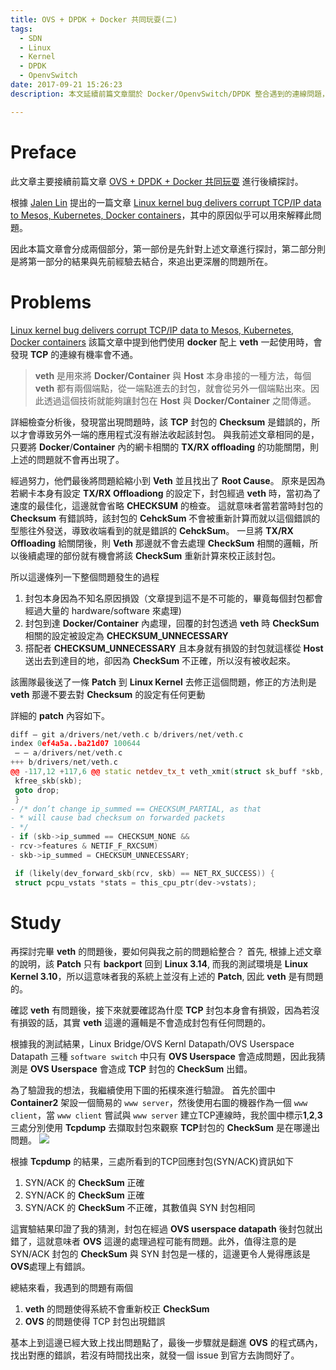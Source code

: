 ```yaml
---
title: OVS + DPDK + Docker 共同玩耍(二)
tags:
  - SDN
  - Linux
  - Kernel
  - DPDK
  - OpenvSwitch
date: 2017-09-21 15:26:23
description: 本文延續前篇文章關於 Docker/OpenvSwitch/DPDK 整合遇到的連線問題，此文章會專注於這個連線問題，從問題發生的原因到如何解決，以及該問題為什麼會在上述的組合中發生都進行一些研究與分析，雖然最後還沒有找到真正造成封包損壞的原因，但是至少也把問題範圍給縮小到 OpenvSwitch/DPDK 上.

---
```


# Preface

此文章主要接續前篇文章 [OVS + DPDK + Docker 共同玩耍](https://www.hwchiu.com/ovs-dpdk-docker.html#more) 進行後續探討。

根據 [Jalen Lin](https://www.facebook.com/jalen.lin.10?fref=ufi&pnref=story) 提出的一篇文章 [Linux kernel bug delivers corrupt TCP/IP data to Mesos, Kubernetes, Docker containers](
https://tech.vijayp.ca/linux-kernel-bug-delivers-corrupt-tcp-ip-data-to-mesos-kubernetes-docker-containers-4986f88f7a19)，其中的原因似乎可以用來解釋此問題。

因此本篇文章會分成兩個部分，第一部份是先針對上述文章進行探討，第二部分則是將第一部分的結果與先前經驗去結合，來追出更深層的問題所在。

# Problems

[Linux kernel bug delivers corrupt TCP/IP data to Mesos, Kubernetes, Docker containers](
https://tech.vijayp.ca/linux-kernel-bug-delivers-corrupt-tcp-ip-data-to-mesos-kubernetes-docker-containers-4986f88f7a19) 該篇文章中提到他們使用 **docker** 配上 **veth** 一起使用時，會發現 **TCP** 的連線有機率會不通。
>**veth** 是用來將 **Docker/Container** 與 **Host** 本身串接的一種方法，每個 **veth** 都有兩個端點，從一端點進去的封包，就會從另外一個端點出來。因此透過這個技術就能夠讓封包在 **Host** 與 **Docker/Container** 之間傳遞。

詳細檢查分析後，發現當出現問題時，該 **TCP** 封包的 **Checksum** 是錯誤的，所以才會導致另外一端的應用程式沒有辦法收起該封包。
與我前述文章相同的是，只要將 **Docker**/**Container** 內的網卡相關的 **TX/RX offloading** 的功能關閉，則上述的問題就不會再出現了。

經過努力，他們最後將問題給縮小到 **Veth** 並且找出了 **Root Cause**。
原來是因為若網卡本身有設定 **TX/RX Offloadiong** 的設定下，封包經過 **veth** 時，當初為了速度的最佳化，這邊就會省略 **CHECKSUM** 的檢查。
這就意味者當若當時封包的 **Checksum** 有錯誤時，該封包的 **CehckSum** 不會被重新計算而就以這個錯誤的型態往外發送，導致收端看到的就是錯誤的 **CehckSum**。
一旦將 **TX/RX Offloading** 給關閉後，則 **Veth** 那邊就不會去處理 **CheckSum** 相關的邏輯，所以後續處理的部份就有機會將該 **CheckSum** 重新計算來校正該封包。

所以這邊條列一下整個問題發生的過程
1. 封包本身因為不知名原因損毀（文章提到這不是不可能的，畢竟每個封包都會經過大量的 hardware/software 來處理)
2. 封包到達 **Docker/Container** 內處理，回覆的封包透過 **veth** 時 **CheckSum** 相關的設定被設定為 **CHECKSUM_UNNECESSARY**
3. 搭配者 **CHECKSUM_UNNECESSARY** 且本身就有損毀的封包就這樣從 **Host** 送出去到達目的地，卻因為 **CheckSum** 不正確，所以沒有被收起來。

該團隊最後送了一條 **Patch** 到 **Linux Kernel** 去修正這個問題，修正的方法則是 **veth** 那邊不要去對 **Checksum** 的設定有任何更動

詳細的 **patch** 內容如下。

```c++
diff — git a/drivers/net/veth.c b/drivers/net/veth.c
index 0ef4a5a..ba21d07 100644
 — — a/drivers/net/veth.c
+++ b/drivers/net/veth.c
@@ -117,12 +117,6 @@ static netdev_tx_t veth_xmit(struct sk_buff *skb, struct net_device *dev)
 kfree_skb(skb);
 goto drop;
 }
- /* don’t change ip_summed == CHECKSUM_PARTIAL, as that
- * will cause bad checksum on forwarded packets
- */
- if (skb->ip_summed == CHECKSUM_NONE &&
- rcv->features & NETIF_F_RXCSUM)
- skb->ip_summed = CHECKSUM_UNNECESSARY;

 if (likely(dev_forward_skb(rcv, skb) == NET_RX_SUCCESS)) {
 struct pcpu_vstats *stats = this_cpu_ptr(dev->vstats);
```

# Study

再探討完畢 **veth** 的問題後，要如何與我之前的問題給整合？
首先, 根據上述文章的說明，該 **Patch** 只有 **backport** 回到 **Linux 3.14**, 而我的測試環境是 **Linux Kernel 3.10**，所以這意味者我的系統上並沒有上述的 **Patch**, 因此 **veth** 是有問題的。

確認 **veth** 有問題後，接下來就要確認為什麼 **TCP** 封包本身會有損毀，因為若沒有損毀的話，其實 **veth** 這邊的邏輯是不會造成封包有任何問題的。

根據我的測試結果，Linux Bridge/OVS Kernl Datapath/OVS Userspace Datapath 三種 `software switch` 中只有 **OVS Userspace** 會造成問題，因此我猜測是 **OVS Userspace** 會造成 **TCP** 封包的 **CheckSum** 出錯。

為了驗證我的想法，我繼續使用下圖的拓樸來進行驗證。
首先於圖中 **Container2** 架設一個簡易的 `www server`，然後使用右圖的機器作為一個 `www client`，當 `www client` 嘗試與 `www server` 建立TCP連線時，我於圖中標示**1**,**2**,**3** 三處分別使用 **Tcpdump** 去擷取封包來觀察 **TCP**封包的 **CheckSum** 是在哪邊出問題。
![](https://i.imgur.com/d15wsP9.jpg)

根據 **Tcpdump** 的結果，三處所看到的TCP回應封包(SYN/ACK)資訊如下
1. SYN/ACK 的 **CheckSum** 正確
2. SYN/ACK 的 **CheckSum** 正確
3. SYN/ACK 的 **CheckSum** 不正確，其數值與 SYN 封包相同

這實驗結果印證了我的猜測，封包在經過 **OVS userspace datapath** 後封包就出錯了，這就意味者 **OVS** 這邊的處理過程可能有問題。此外，值得注意的是 SYN/ACK 封包的 **CheckSum** 與 SYN 封包是一樣的，這邊更令人覺得應該是**OVS**處理上有錯誤。

總結來看，我遇到的問題有兩個
1. **veth** 的問題使得系統不會重新校正 **CheckSum**
2. **OVS** 的問題使得 TCP 封包出現錯誤

基本上到這邊已經大致上找出問題點了，最後一步驟就是翻進 **OVS** 的程式碼內，找出對應的錯誤，若沒有時間找出來，就發一個 issue 到官方去詢問好了。

